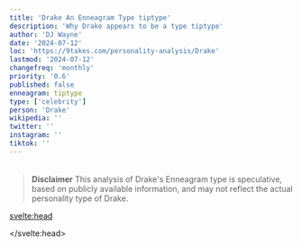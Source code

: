 ```yaml
---
title: 'Drake An Enneagram Type tiptype'
description: 'Why Drake appears to be a type tiptype'
author: 'DJ Wayne'
date: '2024-07-12'
loc: 'https://9takes.com/personality-analysis/Drake'
lastmod: '2024-07-12'
changefreq: 'monthly'
priority: '0.6'
published: false
enneagram: tiptype
type: ['celebrity']
person: 'Drake'
wikipedia: ''
twitter: ''
instagram: ''
tiktok: ''
---
```


<!--
    childhood and upbringing
    first big success
    style habits and quirks that relate to their personality type
    stressful moments in their life and how they handled them
    comfort- moments in their life where they are doing well and killing it
-->
<!-- // keywords:  -->

<script>
	// import  PopCard  from "$lib/components/atoms/PopCard.svelte";
</script>

<div
	style="display: flex;
    justify-content: center;
    margin: 1rem 0;
	"
>
	<!-- <PopCard
		image={`/types/tiptypes/${'Drake'}.webp`}
		enneagramType={tiptype}
		showIcon={false}
		displayText="Drake"
		subtext=""
	/> -->
</div>

> **Disclaimer** This analysis of Drake's Enneagram type is speculative, based on publicly available information, and may not reflect the actual personality type of Drake.

<p class="firstLetter"></p>

<svelte:head>

<script type="application/ld+json">

</script>

</svelte:head>

<style lang="scss"></style>
